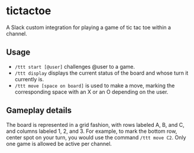 # tictactoe

A Slack custom integration for playing a game of tic tac toe within a channel.

## Usage
- `/ttt start [@user]` challenges @user to a game.
- `/ttt display` displays the current status of the board and whose turn it currently is.
- `/ttt move [space on board]` is used to make a move, marking the corresponding space with an X or an O depending on the user.

## Gameplay details
The board is represented in a grid fashion, with rows labeled A, B, and C, and columns labeled 1, 2, and 3. For example, to mark the bottom row, center spot on your turn, you would use the command `/ttt move C2`. 
Only one game is allowed be active per channel.
